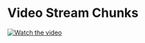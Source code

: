 # Video Stream Chunks

[![Watch the video](https://i.sstatic.net/Vp2cE.png)](https://youtu.be/vt5fpE0bzSY)
